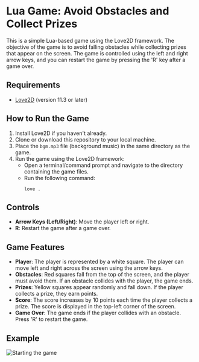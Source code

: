 # Lua Game: Avoid Obstacles and Collect Prizes

This is a simple Lua-based game using the Love2D framework. The objective of the game is to avoid falling obstacles while collecting prizes that appear on the screen. The game is controlled using the left and right arrow keys, and you can restart the game by pressing the 'R' key after a game over.

## Requirements

- [Love2D](https://love2d.org/) (version 11.3 or later)

## How to Run the Game

1. Install Love2D if you haven't already.
2. Clone or download this repository to your local machine.
3. Place the `bgm.mp3` file (background music) in the same directory as the game.
4. Run the game using the Love2D framework:
   - Open a terminal/command prompt and navigate to the directory containing the game files.
   - Run the following command:
     ```
     love .
     ```

## Controls

- **Arrow Keys (Left/Right)**: Move the player left or right.
- **R**: Restart the game after a game over.

## Game Features

- **Player**: The player is represented by a white square. The player can move left and right across the screen using the arrow keys.
- **Obstacles**: Red squares fall from the top of the screen, and the player must avoid them. If an obstacle collides with the player, the game ends.
- **Prizes**: Yellow squares appear randomly and fall down. If the player collects a prize, they earn points.
- **Score**: The score increases by 10 points each time the player collects a prize. The score is displayed in the top-left corner of the screen.
- **Game Over**: The game ends if the player collides with an obstacle. Press 'R' to restart the game.

## Example 

![Starting the game](images/benign%20connections.png)  
